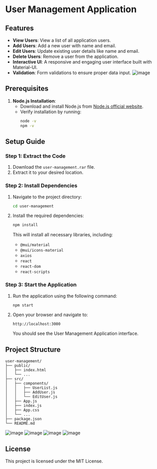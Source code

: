 # User Management Application

## Features

- **View Users**: View a list of all application users.
- **Add Users**: Add a new user with name and email.
- **Edit Users**: Update existing user details like name and email.
- **Delete Users**: Remove a user from the application.
- **Interactive UI**: A responsive and engaging user interface built with Material-UI.
- **Validation**: Form validations to ensure proper data input.
  ![image](https://github.com/user-attachments/assets/7b331930-cb1a-4313-8465-ae93d250fbd2)


## Prerequisites

1. **Node.js Installation**:
   - Download and install Node.js from [Node.js official website](https://nodejs.org/).
   - Verify installation by running:
     ```bash
     node -v
     npm -v
     ```

## Setup Guide

### Step 1: Extract the Code
1. Download the `user-management.rar` file.
2. Extract it to your desired location.

### Step 2: Install Dependencies

1. Navigate to the project directory:
   ```bash
   cd user-management
   ```

2. Install the required dependencies:
   ```bash
   npm install
   ```

   This will install all necessary libraries, including:
   - `@mui/material`
   - `@mui/icons-material`
   - `axios`
   - `react`
   - `react-dom`
   - `react-scripts`

### Step 3: Start the Application

1. Run the application using the following command:
   ```bash
   npm start
   ```

2. Open your browser and navigate to:
   ```
   http://localhost:3000
   ```

   You should see the User Management Application interface.

## Project Structure

```plaintext
user-management/
├── public/
│   ├── index.html
│   └── ...
├── src/
│   ├── components/
│   │   ├── UserList.js
│   │   ├── AddUser.js
│   │   └── EditUser.js
│   ├── App.js
│   ├── index.js
│   ├── App.css
│   └── ...
├── package.json
└── README.md
```
![image](https://github.com/user-attachments/assets/6b7718a9-bb49-47a9-ae98-1277b2dcf289)
![image](https://github.com/user-attachments/assets/63345ac0-fea9-441f-ba54-f43d9dd91568)
![image](https://github.com/user-attachments/assets/883b6788-e9bb-4417-8bb3-892d91aaf806)
![image](https://github.com/user-attachments/assets/1ef6b020-bf30-425b-bb13-b5dff37634b0)




## License
This project is licensed under the MIT License.


